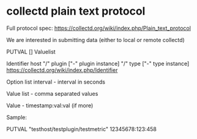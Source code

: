 collectd plain text protocol
============================

Full protocol spec: https://collectd.org/wiki/index.php/Plain_text_protocol

We are interested in submitting data (either to local or remote collectd)

PUTVAL <Identifier> [<OptionList>] Valuelist

Identifier
host "/" plugin ["-" plugin instance] "/" type ["-" type instance]
https://collectd.org/wiki/index.php/Identifier


Option list
 interval - interval in seconds

Value list - comma separated values

Value - timestamp:val:val (if more)

Sample:

PUTVAL "testhost/testplugin/testmetric" 12345678:123:458
